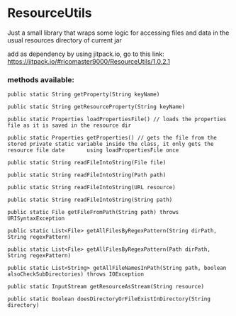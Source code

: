 # ResourceUtils
Just a small library that wraps some logic for accessing files and data in the usual resources directory of current jar

add as dependency by using jitpack.io, go to this link: https://jitpack.io/#ricomaster9000/ResourceUtils/1.0.2.1

### methods available:

    public static String getProperty(String keyName)

    public static String getResourceProperty(String keyName)

    public static Properties loadPropertiesFile() // loads the properties file as it is saved in the resource dir

    public static Properties getProperties() // gets the file from the stored private static variable inside the class, it only gets the resource file date       using loadPropertiesFile once

    public static String readFileIntoString(File file)

    public static String readFileIntoString(Path path)

    public static String readFileIntoString(URL resource)

    public static String readFileIntoString(String path)

    public static File getFileFromPath(String path) throws URISyntaxException

    public static List<File> getAllFilesByRegexPattern(String dirPath, String regexPattern)

    public static List<File> getAllFilesByRegexPattern(Path dirPath, String regexPattern)

    public static List<String> getAllFileNamesInPath(String path, boolean alsoCheckSubDirectories) throws IOException

    public static InputStream getResourceAsStream(String resource)

    public static Boolean doesDirectoryOrFileExistInDirectory(String directory)

